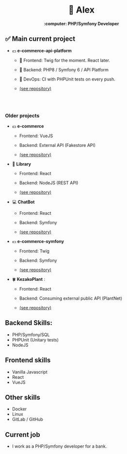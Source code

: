 <h1 align="center">👋 Alex</h1>
<h4 align="center">:computer: PHP/Symfony Developer</h4>

## :white_check_mark: Main current project

- :dollar: **e-commerce-api-platform** 

  - :milky_way: Frontend: Twig for the moment. React later. 
  
  - :wrench: Backend: PHP8 / Symfony 6 / API Platform
  
  - :rocket: DevOps: CI with PHPUnit tests on every push.

  - [(see repository)](https://github.com/AlexARNcode/e-commerce-api-platform)    
  
<br/><br/>

### Older projects

- :dollar: **e-commerce** 

  - Frontend: VueJS
  
  - Backend: External API (Fakestore API)

  - [(see repository)](https://github.com/AlexARNcode/e-commerce)

- :book: **Library** 

  - Frontend: React

  - Backend: NodeJS (REST API) 

  - [(see repository)](https://github.com/AlexARNcode/library)

- :computer: **ChatBot** 
  
  - Frontend: React
  
  - Backend: Symfony

  - [(see repository)](https://github.com/AlexARNcode/ChatBot)

- :dollar: **e-commerce-symfony** 

  - Frontend: Twig
  
  - Backend: Symfony

  - [(see repository)](https://github.com/AlexARNcode/e-commerce-symfony)
  
- 🍀 **KezakoPlant** : 
  - Frontend: React
  
  - Backend: Consuming external public API (PlantNet)

  - [(see repository)](https://github.com/AlexARNcode/kezako-plant-react)

## Backend Skills:
- PHP/Symfony/SQL
- PHPUnit (Unitary tests)
- NodeJS

## Frontend skills 
- Vanilla Javascript
- React
- VueJS

## Other skills
- Docker
- Linux
- GitLab / GitHub

## Current job
- I work as a PHP/Symfony developer for a bank.

